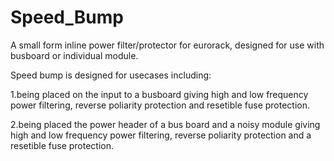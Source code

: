 # Speed_Bump
A small form inline power filter/protector for eurorack, designed for use with busboard or individual module.

Speed bump is designed for usecases including:

1.being placed on the input to a busboard giving high and low frequency power filtering, reverse poliarity protection and resetible fuse protection. 

2.being placed the power header of a bus board and a noisy module giving high and low frequency power filtering, reverse poliarity protection and a resetible fuse protection.
